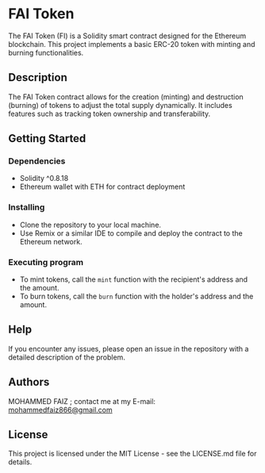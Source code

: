 # FAI Token

The FAI Token (FI) is a Solidity smart contract designed for the Ethereum blockchain. This project implements a basic ERC-20 token with minting and burning functionalities.

## Description

The FAI Token contract allows for the creation (minting) and destruction (burning) of tokens to adjust the total supply dynamically. It includes features such as tracking token ownership and transferability.

## Getting Started

### Dependencies

- Solidity ^0.8.18
- Ethereum wallet with ETH for contract deployment

### Installing

- Clone the repository to your local machine.
- Use Remix or a similar IDE to compile and deploy the contract to the Ethereum network.

### Executing program

- To mint tokens, call the `mint` function with the recipient's address and the amount.
- To burn tokens, call the `burn` function with the holder's address and the amount.

## Help

If you encounter any issues, please open an issue in the repository with a detailed description of the problem.

## Authors

MOHAMMED FAIZ ;
contact me at my E-mail: mohammedfaiz866@gmail.com


## License

This project is licensed under the MIT License - see the LICENSE.md file for details.


